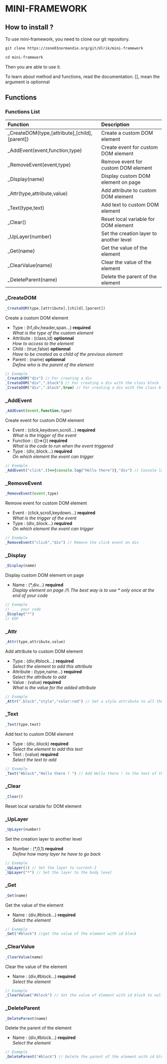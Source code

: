 # MINI-FRAMEWORK

## How to install ?

To use mini-framework, you need to clone our git repository.

```txt
git clone https://zone01normandie.org/git/Ulrik/mini-framework

cd mini-framework
```

Then you are able to use it.

To learn about method and functions, read the documentation.
[], mean the argument is optionnal

## Functions

### Functions List

| Function                               | Description                          |
| :--------                              | :-------                             |
|_CreateDOM(type,[attribute],[child],[parent])|Create a custom DOM element| 
|_AddEvent(event,function,type)|Create event for custom DOM element|
|_RemoveEvent(event,type)|Remove event for custom DOM element|
|_Display(name)|Display custom DOM element on page|
|_Attr(type,attribute,value)|Add attribute to custom DOM element|
|_Text(type,text)|Add text to custom DOM element|
|_Clear()|Reset local variable for DOM element| 
|_UpLayer(number)|Set the creation layer to another level|
|_Get(name)|Get the value of the element|
|_ClearValue(name)|Clear the value of the element|
|_DeleteParent(name)|Delete the parent of the element|


### _CreateDOM
```js
_CreateDOM(type,[attribute],[child],[parent])
```
Create a custom DOM element
* Type : (h1,div,header,span...) **required**<br />
*What is the type of the custom element*
* Attribute : (class,id) **optionnal**<br />
*How to access to the element*
* Child : (true,false) **optionnal**<br />
*Have to be created as a child of the previous element*
* Parent : (name) **optionnal**<br />
*Define who is the parent of the element*
```js
// Exemple
_CreateDOM("div") // For creating a div
_CreateDOM("div",".block") // For creating a div with the class block
_CreateDOM("div",".block",true) // For creating a div with the class block and is a child of previous element
```
### _AddEvent
```js
_AddEvent(event,function,type)
```
Create event for custom DOM element
* Event : (click,keydown,scroll...) **required**<br />
*What is the trigger of the event*
* Function : (()=>{}) **required** <br />
*What is the code to run when the event triggered*
* Type : (div,.block...) **required**<br />
*On which element the event can trigger*
```js
// Exemple
_AddEvent("click",()=>{console.log("Hello there")},"div") // Console log hello there when a user click on div
```
### _RemoveEvent
```js
_RemoveEvent(event,type)
```
Remove event for custom DOM element
* Event : (click,scroll,keydown...) **required** <br />
*What is the trigger of the event*
* Type : (div,.block...) **required** <br />
*On which element the event can trigger*
```js
// Exemple
_RemoveEvent("click","div") // Remove the click event on div
```
###  _Display
```js
_Display(name)
```
Display custom DOM element on page
* Name : (*,div...) **required** <br />
*Display element on page /!\ The best way is to use * only once at the end of your code*
```js
// Exemple
// ... your code
_Display("*")
// EOF
```
### _Attr
```js
_Attr(type,attribute,value)
```
Add attribute to custom DOM element
* Type : (div,#block...) **required** <br />
*Select the element to add this attribute*
* Attribute : (type,name...) **required** <br />
*Select the attribute to add*
* Value : (value) **required** <br />
*What is the value for the added attribute*
```js
// Exemple
_Attr(".block","style","color:red") // Set a style attribute to all the element with class block
```
### _Text
```js
_Text(type,text)
```
Add text to custom DOM element
* Type : (div,.block) **required** <br />
*Select the element to add this text*
* Text : (value) **required** <br />
*Select the text to add*
```js
// Exemple
_Text("#block","Hello there ! ") // Add Hello there ! to the text of the element block
```
### _Clear
```js
_Clear()
```
Reset local variable for DOM element
### _UpLayer
```js
_UpLayer(number)
```
Set the creation layer to another level
* Number : (*,0,1) **required** <br />
*Define how many layer he have to go back*
```js
// Exemple
_UpLayer(1) // Set the layer to current-1
_UpLayer("*") // Set the layer to the body level
```
### _Get
```js
_Get(name)
```
Get the value of the element
* Name : (div,#block...) **required** <br />
*Select the element*
```js
// Exemple
_Get("#block") //get the value of the element with id block
```
### _ClearValue
```js
_ClearValue(name)
```
Clear the value of the element
* Name : (div,#block...) **required** <br />
*Select the element*
```js
// Exemple
_ClearValue("#block") // Set the value of element with id block to null
```
### _DeleteParent
```js
_DeleteParent(name)
```
Delete the parent of the element
* Name : (div,#block...) **required** <br />
*Select the element*
```js
// Exemple
_DeleteParent("#block") // Delete the parent of the element with id block
```



